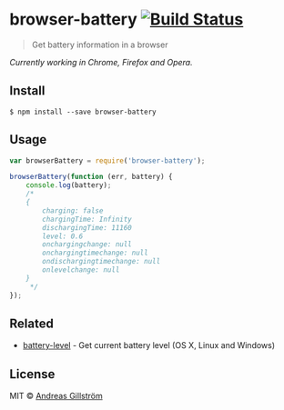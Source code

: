 # browser-battery [![Build Status](https://travis-ci.org/gillstrom/browser-battery.svg?branch=master)](https://travis-ci.org/gillstrom/browser-battery)

> Get battery information in a browser

*Currently working in Chrome, Firefox and Opera.*


## Install

```
$ npm install --save browser-battery
```


## Usage

```js
var browserBattery = require('browser-battery');

browserBattery(function (err, battery) {
	console.log(battery);
	/*
	{
		charging: false
		chargingTime: Infinity
		dischargingTime: 11160
		level: 0.6
		onchargingchange: null
		onchargingtimechange: null
		ondischargingtimechange: null
		onlevelchange: null
	}
	 */
});
```


## Related

* [battery-level](https://github.com/gillstrom/battery-level) - Get current battery level (OS X, Linux and Windows)


## License

MIT © [Andreas Gillström](http://github.com/gillstrom)
